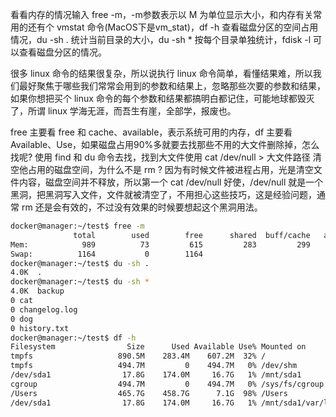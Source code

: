 看看内存的情况输入 free -m，-m参数表示以 M 为单位显示大小，和内存有关常用的还有个 vmstat 命令(MacOS下是vm_stat)，df -h 查看磁盘分区的空间占用情况，du -sh . 统计当前目录的大小，du -sh * 按每个目录单独统计，fdisk -l 可以查看磁盘分区的情况。

很多 linux 命令的结果很复杂，所以说执行 linux 命令简单，看懂结果难，所以我们最好聚焦于哪些我们常常会用到的参数和结果上，忽略那些次要的参数和结果，如果你想把买个 linux 命令的每个参数和结果都搞明白都记住，可能地球都毁灭了，所谓 linux 学海无涯，而吾生有崖，全部学，报废也。

free 主要看 free 和 cache、available，表示系统可用的内存，df 主要看 Available、Use，如果磁盘占用90%多就要去找那些不用的大文件删除掉，怎么找呢? 使用 find 和 du 命令去找，找到大文件使用 cat /dev/null > 大文件路径 清空他占用的磁盘空间，为什么不是 rm ? 因为有时候文件被进程占用，光是清空文件内容，磁盘空间并不释放，所以第一个 cat /dev/null 好使，/dev/null 就是一个黑洞，把黑洞写入文件，文件就被清空了，不用担心这些技巧，这是经验问题，通常 rm 还是会有效的，不过没有效果的时候要想起这个黑洞用法。

```bash
docker@manager:~/test$ free -m
              total        used        free      shared  buff/cache   available
Mem:            989          73         615         283         299         616
Swap:          1164           0        1164
docker@manager:~/test$ du -sh .
4.0K  .
docker@manager:~/test$ du -sh *
4.0K  backup
0 cat
0 changelog.log
0 dog
0 history.txt
docker@manager:~/test$ df -h
Filesystem                Size      Used Available Use% Mounted on
tmpfs                   890.5M    283.4M    607.2M  32% /
tmpfs                   494.7M         0    494.7M   0% /dev/shm
/dev/sda1                17.8G    174.0M     16.7G   1% /mnt/sda1
cgroup                  494.7M         0    494.7M   0% /sys/fs/cgroup
/Users                  465.7G    458.7G      7.1G  98% /Users
/dev/sda1                17.8G    174.0M     16.7G   1% /mnt/sda1/var/lib/docker
```
